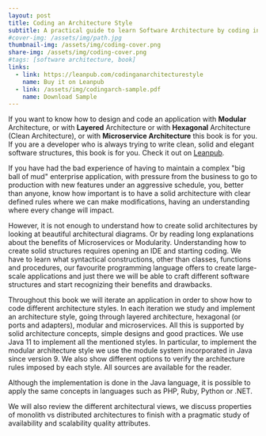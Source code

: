 ```yaml
---
layout: post
title: Coding an Architecture Style
subtitle: A practical guide to learn Software Architecture by coding in Java
#cover-img: /assets/img/path.jpg
thumbnail-img: /assets/img/coding-cover.png
share-img: /assets/img/coding-cover.png
#tags: [software architecture, book]
links:
  - link: https://leanpub.com/codinganarchitecturestyle
    name: Buy it on Leanpub
  - link: /assets/img/codingarch-sample.pdf
    name: Download Sample
---
```


If you want to know how to design and code an application with **Modular** Architecture, or with **Layered** Architecture or with **Hexagonal** Architecture (Clean Architecture), or with **Microservice Architecture** this book is for you. If you are a developer who is always trying to write clean, solid and elegant software structures, this book is for you. Check it out on [Leanpub](https://leanpub.com/codinganarchitecturestyle).

If you have had the bad experience of having to maintain a complex "big ball of mud" enterprise application, with pressure from the business to go to production with new features under an aggressive schedule, you, better than anyone, know how important is to have a solid architecture with clear defined rules where we can make modifications, having an understanding where every change will impact.

However, it is not enough to understand how to create solid architectures by looking at beautiful architectural diagrams. Or by reading long explanations about the benefits of Microservices or Modularity. Understanding how to create solid structures requires opening an IDE and starting coding. We have to learn what syntactical constructions, other than classes, functions and procedures, our favourite programming language offers to create large-scale applications and just there we will be able to craft different software structures and start recognizing their benefits and drawbacks.

Throughout this book we will iterate an application in order to show how to code different architecture styles. In each iteration we study and implement an architecture style, going through layered architecture, hexagonal (or ports and adapters), modular and microservices. All this is supported by solid architecture concepts, simple designs and good practices. We use Java 11 to implement all the mentioned styles. In particular, to implement the modular architecture style we use the module system incorporated in Java since version 9. We also show different options to verify the architecture rules imposed by each style. All sources are available for the reader.

Although the implementation is done in the Java language, it is possible to apply the same concepts in languages such as PHP, Ruby, Python or .NET.

We will also review the different architectural views, we discuss properties of monolith vs distributed architectures to finish with a pragmatic study of availability and scalability quality attributes.
